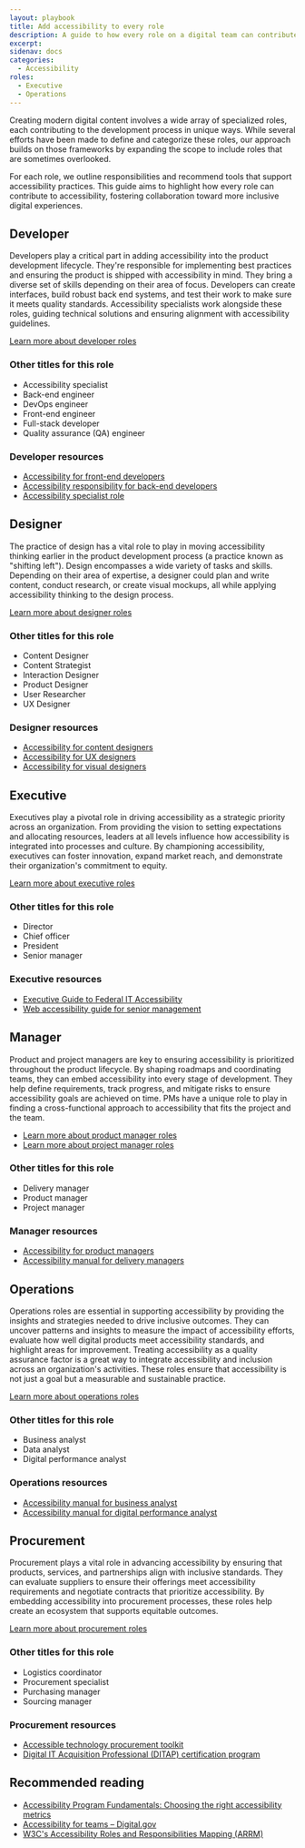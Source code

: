 ```yaml
---
layout: playbook
title: Add accessibility to every role
description: A guide to how every role on a digital team can contribute to accessibility.
excerpt: 
sidenav: docs
categories:
  - Accessibility
roles:
  - Executive
  - Operations
---
```


Creating modern digital content involves a wide array of specialized roles, each contributing to the development process in unique ways. While several efforts have been made to define and categorize these roles, our approach builds on those frameworks by expanding the scope to include roles that are sometimes overlooked.

For each role, we outline responsibilities and recommend tools that support accessibility practices. This guide aims to highlight how every role can contribute to accessibility, fostering collaboration toward more inclusive digital experiences.

## Developer
Developers play a critical part in adding accessibility into the product development lifecycle. They're responsible for implementing best practices and ensuring the product is shipped with accessibility in mind. They bring a diverse set of skills depending on their area of focus. Developers can create interfaces, build robust back end systems, and test their work to make sure it meets quality standards. Accessibility specialists work alongside these roles, guiding technical solutions and ensuring alignment with accessibility guidelines.

[Learn more about developer roles](https://accessibility.civicactions.com/roles/developer)

### Other titles for this role
* Accessibility specialist 
* Back-end engineer
* DevOps engineer
* Front-end engineer 
* Full-stack developer
* Quality assurance (QA) engineer

### Developer resources
* [Accessibility for front-end developers](https://digital.gov/guides/accessibility-for-teams/front-end-development/#content-start)
* [Accessibility responsibility for back-end developers](https://www.w3.org/community/wai-engage/wiki/Accessibility_Responsibility_Breakdown#Back-end_Development)
* [Accessibility specialist role](https://ddat-capability-framework.service.gov.uk/role/accessibility-specialist)

## Designer
The practice of design has a vital role to play in moving accessibility thinking earlier in the product development process (a practice known as "shifting left"). Design encompasses a wide variety of tasks and skills. Depending on their area of expertise, a designer could plan and write content, conduct research, or create visual mockups, all while applying accessibility thinking to the design process. 

[Learn more about designer roles](https://accessibility.civicactions.com/roles/designer)

### Other titles for this role
* Content Designer
* Content Strategist
* Interaction Designer
* Product Designer
* User Researcher
* UX Designer

### Designer resources
* [Accessibility for content designers](https://digital.gov/guides/accessibility-for-teams/content-design/#content-start)
* [Accessibility for UX designers](https://digital.gov/guides/accessibility-for-teams/ux-design/#content-start)
* [Accessibility for visual designers](https://digital.gov/guides/accessibility-for-teams/visual-design/#content-start)

## Executive
Executives play a pivotal role in driving accessibility as a strategic priority across an organization. From providing the vision to setting expectations and allocating resources, leaders at all levels influence how accessibility is integrated into processes and culture. By championing accessibility, executives can foster innovation, expand market reach, and demonstrate their organization's commitment to equity.

[Learn more about executive roles](https://accessibility.civicactions.com/roles/executive)

### Other titles for this role
* Director
* Chief officer
* President
* Senior manager

### Executive resources
* [Executive Guide to Federal IT Accessibility](https://www.section508.gov/manage/playbooks/exec-guide-accessibility/)
* [Web accessibility guide for senior management](https://govtnz.github.io/web-a11y-guidance/roles/senior-management/) 

## Manager
Product and project managers are key to ensuring accessibility is prioritized throughout the product lifecycle. By shaping roadmaps and coordinating teams, they can embed accessibility into every stage of development. They help define requirements, track progress, and mitigate risks to ensure accessibility goals are achieved on time. PMs have a unique role to play in finding a cross-functional approach to accessibility that fits the project and the team.

* [Learn more about product manager roles](https://accessibility.civicactions.com/roles/product-manager)
* [Learn more about project manager roles](https://accessibility.civicactions.com/roles/project-manager)

### Other titles for this role
* Delivery manager
* Product manager
* Project manager

### Manager resources
* [Accessibility for product managers](https://digital.gov/guides/accessibility-for-teams/product-management/#content-start)
* [Accessibility manual for delivery managers](https://accessibility-manual.dwp.gov.uk/guidance-for-your-job-role/delivery-manager)

## Operations
Operations roles are essential in supporting accessibility by providing the insights and strategies needed to drive inclusive outcomes. They can uncover patterns and insights to measure the impact of accessibility efforts, evaluate how well digital products meet accessibility standards, and highlight areas for improvement. Treating accessibility as a quality assurance factor is a great way to integrate accessibility and inclusion across an organization's activities. These roles ensure that accessibility is not just a goal but a measurable and sustainable practice.

[Learn more about operations roles](https://accessibility.civicactions.com/roles/operations)

### Other titles for this role
* Business analyst
* Data analyst
* Digital performance analyst

### Operations resources
* [Accessibility manual for business analyst](https://accessibility-manual.dwp.gov.uk/guidance-for-your-job-role/business-analyst)
* [Accessibility manual for digital performance analyst](https://accessibility-manual.dwp.gov.uk/guidance-for-your-job-role/digital-performance-analyst)

## Procurement
Procurement plays a vital role in advancing accessibility by ensuring that products, services, and partnerships align with inclusive standards. They can evaluate suppliers to ensure their offerings meet accessibility requirements and negotiate contracts that prioritize accessibility. By embedding accessibility into procurement processes, these roles help create an ecosystem that supports equitable outcomes.

[Learn more about procurement roles](https://accessibility.civicactions.com/roles/procurement)

### Other titles for this role
* Logistics coordinator
* Procurement specialist
* Purchasing manager
* Sourcing manager

### Procurement resources
* [Accessible technology procurement toolkit](https://private.disabilityin.org/procurementtoolkit/)
* [Digital IT Acquisition Professional (DITAP) certification program](https://civicactions.com/services/ditap/)

## Recommended reading
* [Accessibility Program Fundamentals: Choosing the right accessibility metrics](https://www.deque.com/blog/accessibility-program-fundamentals-choosing-the-right-accessibility-metrics/)
* [Accessibility for teams – Digital.gov](https://digital.gov/guides/accessibility-for-teams/)
* [W3C's Accessibility Roles and Responsibilities Mapping (ARRM)](https://www.w3.org/WAI/planning/arrm/)

